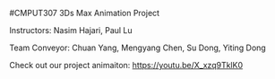 #CMPUT307 3Ds Max Animation Project 

Instructors: Nasim Hajari, Paul Lu

Team Conveyor: Chuan Yang, Mengyang Chen, Su Dong, Yiting Dong

Check out our project animaiton: https://youtu.be/X_xzq9TklK0
